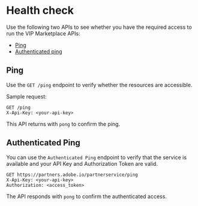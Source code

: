 # Health check

Use the following two APIs to see whether you have the required access to run the VIP  Marketplace APIs:

- [Ping](#ping)
- [Authenticated ping](#authenticated-ping)

## Ping

Use the `GET /ping` endpoint to verify whether the resources are accessible.

Sample request:

```http
GET /ping
X-Api-Key: <your-api-key>
```

This API returns with `pong` to confirm the ping.

## Authenticated Ping

You can use the `Authenticated Ping` endpoint to verify that the service is available and your API Key and Authorization Token are valid.

```http
GET https://partners.adobe.io/partnerservice/ping
X-Api-Key: <your-api-key>
Authorization: <access_token>
```

The API responds with  `pong` to confirm the authenticated access.
